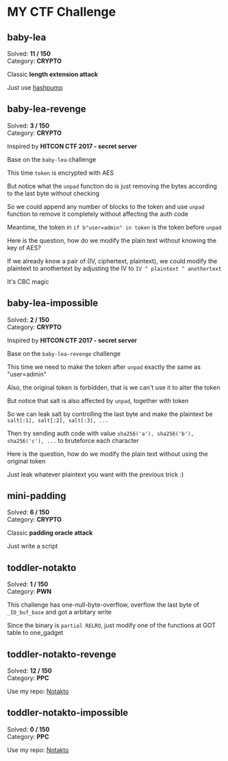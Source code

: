 # MY CTF Challenge

## baby-lea

Solved: **11 / 150**  
Category: **CRYPTO**

Classic **length extension attack**

Just use [hashpump](https://github.com/bwall/HashPump)

## baby-lea-revenge

Solved: **3 / 150**  
Category: **CRYPTO**

Inspired by **HITCON CTF 2017 - secret server**

Base on the `baby-lea` challenge

This time `token` is encrypted with AES

But notice what the `unpad` function do is just removing the bytes according to the last byte without checking

So we could append any number of blocks to the token and use `unpad` function to remove it completely without affecting the auth code

Meantime, the token in `if b"user=admin" in token` is the token before `unpad`

Here is the question, how do we modify the plain text without knowing the key of AES?

If we already know a pair of (IV, ciphertext, plaintext), we could modify the plaintext to anothertext by adjusting the IV to `IV ^ plaintext ^ anothertext`

It's CBC magic

## baby-lea-impossible

Solved: **2 / 150**  
Category: **CRYPTO**

Inspired by **HITCON CTF 2017 - secret server**

Base on the `baby-lea-revenge` challenge

This time we need to make the token after `unpad` exactly the same as "user=admin"

Also, the original token is forbidden, that is we can't use it to alter the token

But notice that salt is also affected by `unpad`, together with token

So we can leak salt by controlling the last byte and make the plaintext be `salt[:1], salt[:2], salt[:3], ...`

Then try sending auth code with value `sha256('a'), sha256('b'), sha256('c'), ...` to bruteforce each character

Here is the question, how do we modify the plain text without using the original token

Just leak whatever plaintext you want with the previous trick :)

## mini-padding

Solved: **6 / 150**  
Category: **CRYPTO**

Classic **padding oracle attack**

Just write a script

## toddler-notakto

Solved: **1 / 150**  
Category: **PWN**

This challenge has one-null-byte-overflow, overflow the last byte of `_IO_buf_base` and got a arbitary write

Since the binary is `partial RELRO`, just modify one of the functions at GOT table to one_gadget

## toddler-notakto-revenge

Solved: **12 / 150**  
Category: **PPC**

Use my repo: [Notakto](https://github.com/OAlienO/Notakto)

## toddler-notakto-impossible

Solved: **0 / 150**  
Category: **PPC**

Use my repo: [Notakto](https://github.com/OAlienO/Notakto)
